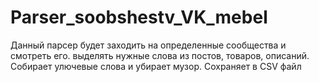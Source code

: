 # Parser_soobshestv_VK_mebel
Данный парсер будет заходить на определенные сообщества и смотреть его. выделять нужные слова из постов, товаров, описаний. Собирает улючевые слова и убирает музор. Сохраняет в CSV файл
